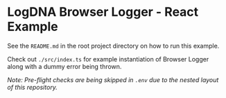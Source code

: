 # LogDNA Browser Logger - React Example

See the `README.md` in the root project directory on how to run this example.

Check out `./src/index.ts` for example instantiation of Browser Logger along with a dummy error being thrown.

_Note: Pre-flight checks are being skipped in `.env` due to the nested layout of this repository._
